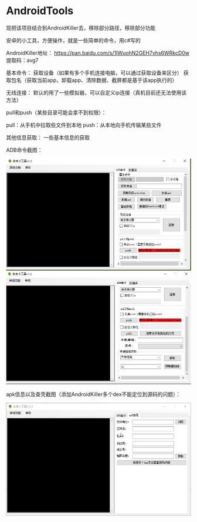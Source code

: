 # AndroidTools
现把该项目结合到AndroidKiller去，移除部分路径，移除部分功能

安卓的小工具，方便操作，就是一些简单的命令，用c#写的

AndroidKiller地址：
https://pan.baidu.com/s/1IWuohN2GEH7vhs6WRkcD0w    
提取码：avg7

基本命令：
获取设备（如果有多个手机连接电脑，可以通过获取设备来区分）
获取包名（获取当前app，卸载app、清除数据、截屏都是基于该app执行的）

无线连接：
默认的用了一些模拟器，可以自定义ip连接（真机目前还无法使用该方法）

pull和push（某些目录可能会拿不到权限）：

pull：从手机中拉取些文件到本地
push：从本地向手机传输某些文件

其他信息获取：
一些基本信息的获取

ADB命令截图：

![ADB命令截图](adb_1.png)
![ADB命令截图](adb_2.png)

apk信息以及查壳截图（添加AndroidKiller多个dex不能定位到源码的问题）：

![简单反编译](apkinfo.png)
